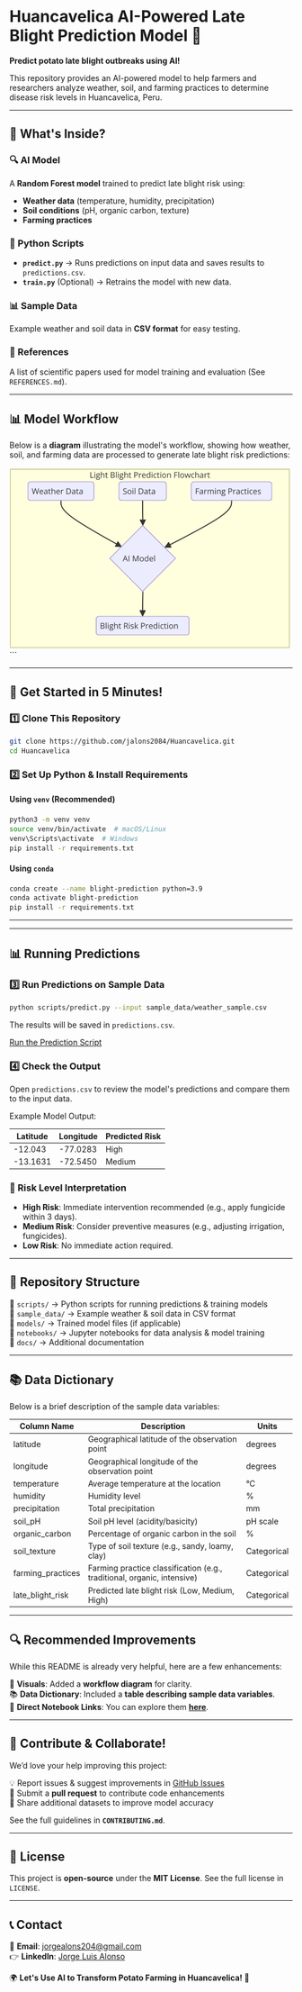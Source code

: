 # Huancavelica AI-Powered Late Blight Prediction Model 🌱  

**Predict potato late blight outbreaks using AI!**  

This repository provides an AI-powered model to help farmers and researchers analyze weather, soil, and farming practices to determine disease risk levels in Huancavelica, Peru.  

---

## 🚀 What's Inside?  

### 🔍 AI Model  
A **Random Forest model** trained to predict late blight risk using:  
- **Weather data** (temperature, humidity, precipitation)  
- **Soil conditions** (pH, organic carbon, texture)  
- **Farming practices**  

### 📝 Python Scripts  
- **`predict.py`** → Runs predictions on input data and saves results to `predictions.csv`.  
- **`train.py`** (Optional) → Retrains the model with new data.  

### 📊 Sample Data  
Example weather and soil data in **CSV format** for easy testing.  

### 🔗 References  
A list of scientific papers used for model training and evaluation (See `REFERENCES.md`).  

---

## 📊 Model Workflow  

Below is a **diagram** illustrating the model's workflow, showing how weather, soil, and farming data are processed to generate late blight risk predictions:

![Alt text](https://github.com/jalonso2084/Huancavelica/blob/main/Imagendefinitiva1.jpg)  ```

---

## 🏁 Get Started in 5 Minutes!  

### 1️⃣ Clone This Repository  
```bash
git clone https://github.com/jalons2084/Huancavelica.git  
cd Huancavelica
```

### 2️⃣ Set Up Python & Install Requirements  

#### Using `venv` (Recommended)  
```bash
python3 -m venv venv  
source venv/bin/activate  # macOS/Linux  
venv\Scripts\activate  # Windows  
pip install -r requirements.txt
```

#### Using `conda`  
```bash
conda create --name blight-prediction python=3.9  
conda activate blight-prediction  
pip install -r requirements.txt
```

---

---

## 📊 Running Predictions  

### 3️⃣ Run Predictions on Sample Data  
```bash
python scripts/predict.py --input sample_data/weather_sample.csv
```
The results will be saved in `predictions.csv`.  

[Run the Prediction Script](https://github.com/jalonso2084/Huancavelica/blob/main/scripts/predict.py)

### 4️⃣ Check the Output  
Open `predictions.csv` to review the model's predictions and compare them to the input data.  

Example Model Output:  

| Latitude | Longitude | Predicted Risk |
|----------|----------|---------------|
| -12.043  | -77.0283 | High          |
| -13.1631 | -72.5450 | Medium        |

### 📌 Risk Level Interpretation  
- **High Risk**: Immediate intervention recommended (e.g., apply fungicide within 3 days).  
- **Medium Risk**: Consider preventive measures (e.g., adjusting irrigation, fungicides).  
- **Low Risk**: No immediate action required.  

---

## 🌇 Repository Structure  

👤 `scripts/` → Python scripts for running predictions & training models  
📂 `sample_data/` → Example weather & soil data in CSV format  
📂 `models/` → Trained model files (if applicable)  
📂 `notebooks/` → Jupyter notebooks for data analysis & model training  
📂 `docs/` → Additional documentation  

---

## 📚 Data Dictionary  
Below is a brief description of the sample data variables:

| Column Name      | Description                                      | Units       |
|-----------------|--------------------------------------------------|------------|
| latitude        | Geographical latitude of the observation point   | degrees    |
| longitude       | Geographical longitude of the observation point  | degrees    |
| temperature     | Average temperature at the location              | °C         |
| humidity        | Humidity level                                   | %          |
| precipitation   | Total precipitation                             | mm         |
| soil_pH        | Soil pH level (acidity/basicity)                 | pH scale   |
| organic_carbon | Percentage of organic carbon in the soil        | %          |
| soil_texture   | Type of soil texture (e.g., sandy, loamy, clay)  | Categorical |
| farming_practices | Farming practice classification (e.g., traditional, organic, intensive) | Categorical |
| late_blight_risk | Predicted late blight risk (Low, Medium, High)  | Categorical |

---

## 🔍 Recommended Improvements  

While this README is already very helpful, here are a few enhancements:

💪 **Visuals**: Added a **workflow diagram** for clarity.  
📚 **Data Dictionary**: Included a **table describing sample data variables**.  
📍 **Direct Notebook Links**: You can explore them **[here](notebooks/)**.  

---

## 🤝 Contribute & Collaborate!  

We’d love your help improving this project:  

💡 Report issues & suggest improvements in [GitHub Issues](https://github.com/jalons2084/Huancavelica/issues)  
💪 Submit a **pull request** to contribute code enhancements  
📒 Share additional datasets to improve model accuracy  

See the full guidelines in **`CONTRIBUTING.md`**.  

---

## 💜 License  

This project is **open-source** under the **MIT License**. See the full license in `LICENSE`.  

---

## 📞 Contact  

📧 **Email**: jorgealons204@gmail.com  
👉 **LinkedIn**: [Jorge Luis Alonso](https://www.linkedin.com/in/jalons2084)  

🌍 **Let's Use AI to Transform Potato Farming in Huancavelica! 🚀**

